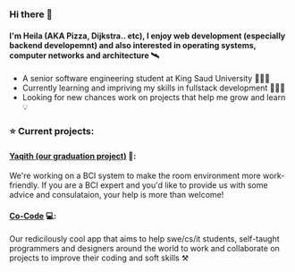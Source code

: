 ### Hi there 👾

#### I'm Heila (AKA Pizza, Dijkstra.. etc), I enjoy web development (especially backend developemnt) and also interested in operating systems, computer networks and architecture 🛰️


- A senior software engineering student at King Saud University 👩🏻‍💻
- Currently learning and impriving my skills in fullstack development 🧗🏻‍♂️
- Looking for new chances work on projects that help me grow and learn 💡


### ⭐ Current projects:

#### [Yaqith (our graduation project)](https://github.com/Heila-Almogren/Yaqith)  🧠:
We're working on a BCI system to make the room environment more work-friendly. If you are a BCI expert and you'd like to provide us with some advice and consulataion, your help is more than welcome!
      
      
#### [Co-Code](https://github.com/CocodeApp)  💻:
Our redicilously cool app that aims to help swe/cs/it students, self-taught programmers and designers around the world to work and collaborate on projects to improve their coding and soft skills ⚒️
